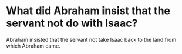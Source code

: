 # What did Abraham insist that the servant not do with Isaac?

Abraham insisted that the servant not take Isaac back to the land from which Abraham came.
